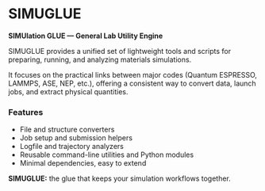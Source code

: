 # SIMUGLUE
**SIMUlation GLUE — General Lab Utility Engine**

SIMUGLUE provides a unified set of lightweight tools and scripts
for preparing, running, and analyzing materials simulations.

It focuses on the practical links between major codes (Quantum ESPRESSO,
LAMMPS, ASE, NEP, etc.), offering a consistent way to convert data,
launch jobs, and extract physical quantities.

### Features
- File and structure converters
- Job setup and submission helpers
- Logfile and trajectory analyzers
- Reusable command-line utilities and Python modules
- Minimal dependencies, easy to extend

**SIMUGLUE:** the glue that keeps your simulation workflows together.
